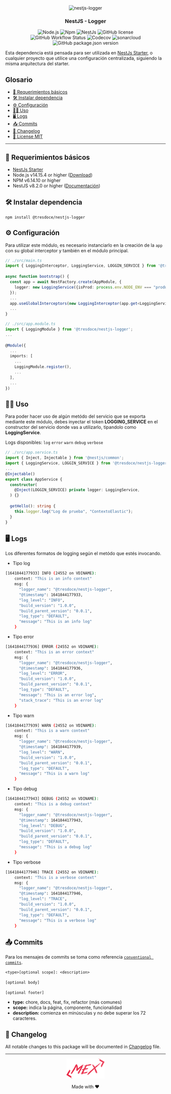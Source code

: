 <div align="center">
    <img alt="nestjs-logger" width="250" height="auto" src="https://camo.githubusercontent.com/c704e8013883cc3a04c7657e656fe30be5b188145d759a6aaff441658c5ffae0/68747470733a2f2f6e6573746a732e636f6d2f696d672f6c6f676f5f746578742e737667" />
    <h3>NestJS - Logger</h3>
</div>

<p align="center">
    <img src="https://img.shields.io/static/v1.svg?style=flat&label=Node&message=v14.15.4&labelColor=339933&color=757575&logoColor=FFFFFF&logo=Node.js" alt="Node.js"/>
    <img src="https://img.shields.io/static/v1.svg?style=flat&label=Npm&message=v6.14.10&labelColor=CB3837&logoColor=FFFFFF&color=757575&logo=npm" alt="Npm"/>
    <img src="https://img.shields.io/static/v1.svg?style=flat&label=NestJs&message=v8.2.6&labelColor=E0234E&logoColor=FFFFFF&color=757575&logo=Nestjs" alt="NestJs"/>
    <img alt="GitHub license" src="https://img.shields.io/github/license/tresdoce/nestjs-logger?style=flat"><br/>
    <img alt="GitHub Workflow Status" src="https://github.com/tresdoce/nestjs-logger/actions/workflows/master.yml/badge.svg?branch=master">
    <img alt="Codecov" src="https://img.shields.io/codecov/c/github/tresdoce/nestjs-logger?logoColor=FFFFFF&logo=Codecov&labelColor=#F01F7A">
    <img src="https://sonarcloud.io/api/project_badges/measure?project=tresdoce_nestjs-logger&metric=alert_status" alt="sonarcloud">
    <img alt="GitHub package.json version" src="https://img.shields.io/github/package-json/v/tresdoce/nestjs-logger">
    <br/>
</p>

Esta dependencia está pensada para ser utilizada en [NestJs Starter](https://github.com/rudemex/nestjs-starter), o
cualquier proyecto que utilice una configuración centralizada, siguiendo la misma arquitectura del starter.

## Glosario

- [📝 Requerimientos básicos](#basic-requirements)
- [🛠️ Instalar dependencia](#install-dependencie)
- [⚙️ Configuración](#configurations)
- [👨‍💻️ Uso](#uso)
- [🖥 Logs](#logs)
- [📤 Commits](#commits)
- [📄 Changelog](./CHANGELOG.md)
- [📜 License MIT](license.md)

---

<a name="basic-requirements"></a>

## 📝 Requerimientos básicos

- [NestJs Starter](https://github.com/rudemex/nestjs-starter)
- Node.js v14.15.4 or higher ([Download](https://nodejs.org/es/download/))
- NPM v6.14.10 or higher
- NestJS v8.2.0 or higher ([Documentación](https://nestjs.com/))

<a name="install-dependencie"></a>

## 🛠️ Instalar dependencia

```
npm install @tresdoce/nestjs-logger
```

<a name="configurations"></a>

## ⚙️ Configuración

Para utilizar este módulo, es necesario instanciarlo en la creación de la `app` con su global interceptor y también en el módulo principal.

```typescript
// ./src/main.ts
import { LoggingInterceptor, LoggingService, LOGGIN_SERVICE } from '@tresdoce/nestjs-logger';

async function bootstrap() {
  const app = await NestFactory.create(AppModule, {
    logger: new LoggingService({isProd: process.env.NODE_ENV === "production", level: "info"}),
  });
  ...
  app.useGlobalInterceptors(new LoggingInterceptor(app.get<LoggingService>(LOGGIN_SERVICE)));
  ...
}
```

```typescript
// ./src/app.module.ts
import { LoggingModule } from '@tresdoce/nestjs-logger';
...

@Module({
  ...
  imports: [
    ...
    LoggingModule.register(),
    ...
  ],
  ...
})
```

<a name="uso"></a>

## 👨‍💻️ Uso

Para poder hacer uso de algún metódo del servicio que se exporta mediante este módulo, debes inyectar el token **LOGGING_SERVICE** en el constructor del servicio donde vas a utilizarlo, tipandolo como **LoggingService**.

Logs disponibles:
`log`
`error`
`warn`
`debug`
`verbose`

```typescript
// ./src/app.service.ts
import { Inject, Injectable } from '@nestjs/common';
import { LoggingService, LOGGIN_SERVICE } from '@tresdoce/nestjs-logger';
...
@Injectable()
export class AppService {
  constructor(
    @Inject(LOGGIN_SERVICE) private logger: LoggingService,
  ) {}

  getHello(): string {
    this.logger.log("Log de prueba", "ContextoElastic");
  }
}
```

<a name="logs"></a>

## 🖥 Logs

Los diferentes formatos de logging según el metódo que estés invocando.

- Tipo log

```bash
[1641844177933] INFO (24552 on VDINAME):
    context: "This is an info context"
    msg: {
      "logger_name": "@tresdoce/nestjs-logger",
      "@timestamp": 1641844177933,
      "log_level": "INFO",
      "build_version": "1.0.0",
      "build_parent_version": "0.0.1",
      "log_type": "DEFAULT",
      "message": "This is an info log"
    }
```

- Tipo error

```bash
[1641844177936] ERROR (24552 on VDINAME):
    context: "This is an error context"
    msg: {
      "logger_name": "@tresdoce/nestjs-logger",
      "@timestamp": 1641844177936,
      "log_level": "ERROR",
      "build_version": "1.0.0",
      "build_parent_version": "0.0.1",
      "log_type": "DEFAULT",
      "message": "This is an error log",
      "stack_trace": "This is an error log"
    }
```

- Tipo warn

```bash
[1641844177939] WARN (24552 on VDINAME):
    context: "This is a warn context"
    msg: {
      "logger_name": "@tresdoce/nestjs-logger",
      "@timestamp": 1641844177939,
      "log_level": "WARN",
      "build_version": "1.0.0",
      "build_parent_version": "0.0.1",
      "log_type": "DEFAULT",
      "message": "This is a warn log"
    }
```

- Tipo debug

```bash
[1641844177943] DEBUG (24552 on VDINAME):
    context: "This is a debug context"
    msg: {
      "logger_name": "@tresdoce/nestjs-logger",
      "@timestamp": 1641844177943,
      "log_level": "DEBUG",
      "build_version": "1.0.0",
      "build_parent_version": "0.0.1",
      "log_type": "DEFAULT",
      "message": "This is a debug log"
    }
```

- Tipo verbose

```bash
[1641844177946] TRACE (24552 on VDINAME):
    context: "This is a verbose context"
    msg: {
      "logger_name": "@tresdoce/nestjs-logger",
      "@timestamp": 1641844177946,
      "log_level": "TRACE",
      "build_version": "1.0.0",
      "build_parent_version": "0.0.1",
      "log_type": "DEFAULT",
      "message": "This is a verbose log"
    }
```

<a name="commits"></a>

## 📤 Commits

Para los mensajes de commits se toma como
referencia [`conventional commits`](https://www.conventionalcommits.org/en/v1.0.0-beta.4/#summary).

```
<type>[optional scope]: <description>

[optional body]

[optional footer]
```

- **type:** chore, docs, feat, fix, refactor (más comunes)
- **scope:** indica la página, componente, funcionalidad
- **description:** comienza en minúsculas y no debe superar los 72 caracteres.

## 📄 Changelog

All notable changes to this package will be documented in [Changelog](./CHANGELOG.md) file.

---

<div align="center">
    <a href="mailto:mdelgado@tresdoce.com.ar" target="_blank" alt="Send an email">
        <img src="./.readme-static/logo-mex-red.svg" width="120" alt="Mex" />
    </a><br/>
    <p>Made with ❤</p>
</div>
